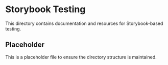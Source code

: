# Storybook Testing

This directory contains documentation and resources for Storybook-based testing.

## Placeholder

This is a placeholder file to ensure the directory structure is maintained.
